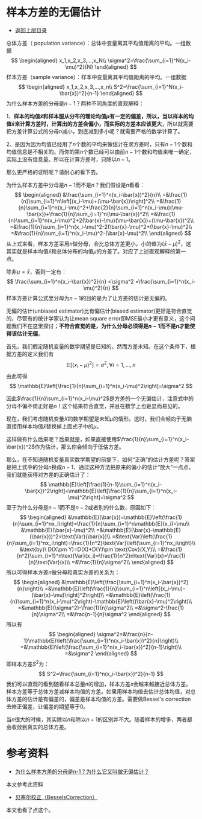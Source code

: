 # 样本方差的无偏估计

* [返回上层目录](../variance-and-covariance.md)

总体方差（ population variance）：总体中变量离其平均值距离的平均。一组数据
$$
\begin{aligned}
x_1,x_2,x_3,...,x_N\\
\sigma^2=\frac{\sum_{i=1}^N(x_i-\mu)^2}{N}
\end{aligned}
$$
样本方差（sample variance）：样本中变量离其平均值距离的平均。一组数据
$$
\begin{aligned}
x_1,x_2,x_3,...,x_n\\
S^2=\frac{\sum_{i=1}^N(x_i-\bar{x})^2}{n-1}
\end{aligned}
$$
为什么样本方差的分母是$n-1$？两种不同角度的直观解释：

1、**样本的均值$\bar{x}$和样本服从分布的理论均值$\mu$有一定的偏差，所以，当以样本的均值$\bar{x}$来计算方差时，计算出的方差会偏小，而实际的方差本应该更大**，所以就需要把方差计算公式的分母$n$减小，到底减到多小呢？就需要严格的数学计算了。

2、是因为因为均值已经用了$n$个数的平均来做估计在求方差时，只有$n-1$个数和均值信息是不相关的。而你的第$n$个数已经可以由前$n-1$个数和均值来唯一确定，实际上没有信息量。所以在计算方差时，只除以$n-1$。

那么更严格的证明呢？请耐心的看下去。

为什么样本方差中分母是$n-1$而不是$n$？我们假设是$n$看看：
$$
\begin{aligned}
&\frac{\sum_{i=1}^n(x_i-\bar{x})^2}{n}\\
=&\frac{1}{n}\sum_{i=1}^n\left[(x_i-\mu)+(\mu-\bar{x})\right]^2\\
=&\frac{1}{n}\sum_{i=1}^n(x_i-\mu)^2+\frac{2}{n}\sum_{i=1}^n(x_i-\mu)(\mu-\bar{x})+\frac{1}{n}\sum_{i=1}^n(\mu-\bar{x})^2\\
=&\frac{1}{n}\sum_{i=1}^n(x_i-\mu)^2+2(\bar{x}-\mu)(\mu-\bar{x})+(\mu-\bar{x})^2\\
=&\frac{1}{n}\sum_{i=1}^n(x_i-\mu)^2-2(\bar{x}-\mu)^2+(\bar{x}-\mu)^2\\
=&\frac{1}{n}\sum_{i=1}^n(x_i-\mu)^2-(\bar{x}-\mu)^2\\
\end{aligned}
$$
从上式来看，样本方差采用$n$做分母，会比总体方差更小，小的值为$(\bar{x}-\mu)^2$，这其实就是样本均值$\bar{x}$和总体分布的均值$\mu$的方差了。对应了上述直观解释的第一点。

除非$\mu=\bar{x}$，否则一定有：
$$
\frac{\sum_{i=1}^n(x_i-\bar{x})^2}{n}
<\sigma^2
=\frac{\sum_{i=1}^n(x_i-\mu)^2}{n}
$$
样本方差计算公式里分母为$n-1$的目的是为了让方差的估计是无偏的。

无偏的估计(unbiased estimator)比有偏估计(biased estimator)更好是符合直觉的，尽管有的统计学家认为让mean square error即MSE最小才更有意义，这个问题我们不在这里探讨；**不符合直觉的是，为什么分母必须得是$n-1$而不是$n$才能使得该估计无偏**。

首先，我们假定随机变量的数学期望是已知的，然而方差未知。在这个条件下，根据方差的定义我们有
$$
\mathbb{E}\left[(x_i-\mu)^2\right]=\sigma^2, \forall i=1,...,n
$$
由此可得
$$
\mathbb{E}\left[\frac{1}{n}\sum_{i=1}^n(x_i-\mu)^2\right]=\sigma^2
$$

因此$\frac{1}{n}\sum_{i=1}^n(x_i-\mu)^2$是方差的一个无偏估计，注意式中的分母不偏不倚正好是$n$！这个结果符合直觉，并且在数学上也是显而易见的。

现在，我们考虑随机变量$X$的数学期望是未知$\mu$的情形。这时，我们会倾向于无脑直接用样本均值$\bar{x}$替换掉上面式子中的$\mu$。

这样做有什么后果呢？后果就是，如果直接使用$\frac{1}{n}\sum_{i=1}^n(x_i-\bar{x})^2$作为估计，那么你会倾向于低估方差。

那么，在不知道随机变量真实数学期望的前提下，如何“正确”的估计方差呢？答案是把上式中的分母$n$换成$n-1$，通过这种方法把原来的偏小的估计“放大”一点点，我们就能获得对方差的正确估计了：
$$
\mathbb{E}\left[\frac{1}{n-1}\sum_{i=1}^n(x_i-\bar{x})^2\right]=\mathbb{E}\left[\frac{1}{n}\sum_{i=1}^n(x_i-\mu)^2\right]=\sigma^2
$$
至于为什么分母是$n-1$而不是$n-2$或者别的什么数，原因如下：
$$
\begin{aligned}
&\mathbb{E}(\bar{x})=\mathbb{E}\left(\frac{1}{n}\sum_{i=1}^nx_i\right)=\frac{1}{n}\sum_{i=1}^n\mathbb{E}(x_i)=\mu\\
&\mathbb{E}(\bar{x}-\mu)^2\\
=&\mathbb{E}(\bar{x}-\mathbb{E}(\bar{x}))^2=\text{Var}(\bar{x})\\
=&\text{Var}\left(\frac{1}{n}\sum_{i=1}^nx_i\right)=\frac{1}{n^2}\text{Var}\left(\sum_{i=1}^nx_i\right)\\
&\text{by}\ D(X\pm Y)=D(X)+D(Y)\pm \text{Cov}(X,Y)\\
=&\frac{1}{n^2}\sum_{i=1}^n\text{Var}(x_i)=\frac{1}{n^2}n\text{Var}(x)=\frac{1}{n}\text{Var}(x)\\
=&\frac{1}{n}\sigma^2\\
\end{aligned}
$$
所以可得样本方差$n$做分母和真实方差的关系为：
$$
\begin{aligned}
&\mathbb{E}\left(\frac{\sum_{i=1}^n(x_i-\bar{x})^2}{n}\right)\\
=&\mathbb{E}\left(\frac{1}{n}\sum_{i=1}^n\left[(x_i-\mu)-(\bar{x}-\mu)\right]^2\right)\\
=&\mathbb{E}\left(\frac{1}{n}\sum_{i=1}^n(x_i-\mu)^2\right)-\mathbb{E}\left((\bar{x}-\mu)^2\right)\\
=&\mathbb{E}(\sigma^2)-\frac{1}{n}\sigma^2\\
=&\sigma^2-\frac{1}{n}\sigma^2\\
=&\frac{n-1}{n}\sigma^2
\end{aligned}
$$
所以有
$$
\begin{aligned}
\sigma^2=&\frac{n}{n-1}\mathbb{E}\left(\frac{\sum_{i=1}^n(x_i-\bar{x})^2}{n}\right)\\
=&\mathbb{E}\left(\frac{\sum_{i=1}^n(x_i-\bar{x})^2}{n-1}\right)\\
=&\sigma^2
\end{aligned}
$$
即样本方差$S^2$为：
$$
S^2=\frac{\sum_{i=1}^n(x_i-\bar{x})^2}{n-1}
$$
我们可以直观的看到随着样本总量$n$的增加，样本方差$s$会越来越接近总体方差。样本方差等于总体方差减样本均值的方差。如果用样本均值去估计总体均值，对总体方差的估计是有偏差的，偏差是样本均值的方差。需要做Bessel's correction去修正偏差，让偏差的期望等于0。

当$n$很大的时候，其实除以$n$和除以$n-1$的区别并不大。随着样本的增多，两者都会收敛到真实的总体方差。

# 参考资料

* [为什么样本方差的分母是n-1？为什么它又叫做无偏估计？](https://blog.csdn.net/qq_39521554/article/details/79633207)

本文参考此资料

* [贝塞尔校正（BesselsCorrection）](https://wenku.baidu.com/view/8b3162e15bf5f61fb7360b4c2e3f5727a4e92453.html)

本文也看了点这个。

